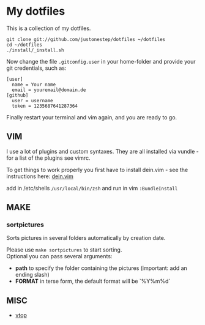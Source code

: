 # My dotfiles

This is a collection of my dotfiles.

```
git clone git://github.com/justonestep/dotfiles ~/dotfiles
cd ~/dotfiles
./install/_install.sh
```

Now change the file `.gitconfig.user` in your home-folder and 
provide your git credentials, such as:

```
[user]
  name = Your name
  email = youremail@domain.de
[github]
  user = username
  token = 1235687641287364
```

Finally restart your terminal and vim again, and you are ready to go.

## VIM

I use a lot of plugins and custom syntaxes. They are all
installed via vundle - for a list of the plugins see vimrc.

To get things to work properly you first have to install
dein.vim - see the instructions here: [dein.vim](https://github.com/Shougo/dein.vim)

add in /etc/shells `/usr/local/bin/zsh`
and run in vim `:BundleInstall`

## MAKE

### sortpictures

Sorts pictures in several folders automatically by creation date.

Please use `make sortpictures` to start sorting.  
Optional you can pass several arguments:

* **path** to specify the folder containing the pictures (important: add an ending slash)
* **FORMAT** in terse form, the default format will be \`%Y%m%d\`

## MISC

* [vtop](http://parall.ax/vtop)
